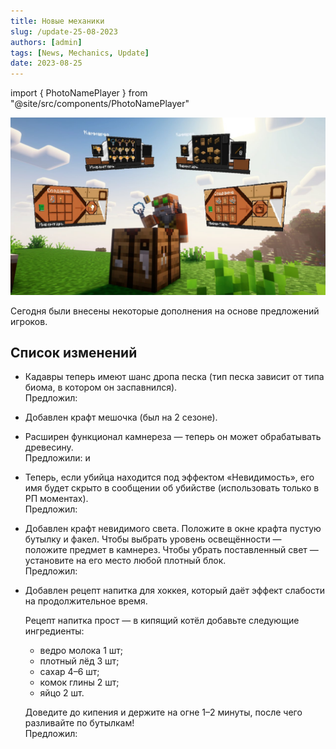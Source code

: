 ```yaml
---
title: Новые механики
slug: /update-25-08-2023
authors: [admin]
tags: [News, Mechanics, Update]
date: 2023-08-25
---
```


import { PhotoNamePlayer } from "@site/src/components/PhotoNamePlayer"

![Gottor и новые механики Hardshard](./img/gottor-i-novie-mehaniki-hardshard.jpg)

Сегодня были внесены некоторые дополнения на основе предложений игроков.

<!--truncate-->

## Список изменений

- Кадавры теперь имеют шанс дропа песка (тип песка зависит от типа биома, в котором он заспавнился).\
Предложил: <PhotoNamePlayer nickname="Gottor" />
- Добавлен крафт мешочка (был на 2 сезоне).
- Расширен функционал камнереза — теперь он может обрабатывать древесину.\
Предложили: <PhotoNamePlayer nickname="Pedrilko" /> и <PhotoNamePlayer nickname="Flammablelion" />
- Теперь, если убийца находится под эффектом «Невидимость», его имя будет скрыто в сообщении об убийстве (использовать только в РП моментах).\
Предложил: <PhotoNamePlayer nickname="Pedrilko" />
- Добавлен крафт невидимого света. Положите в окне крафта пустую бутылку и факел. Чтобы выбрать уровень освещённости — положите предмет в камнерез. Чтобы убрать поставленный свет — установите на его место любой плотный блок.\
Предложил: <PhotoNamePlayer nickname="Nerkid" />
- Добавлен рецепт напитка для хоккея, который даёт эффект слабости на продолжительное время. 

  Рецепт напитка прост — в кипящий котёл добавьте следующие ингредиенты:
    - ведро молока 1 шт;
    - плотный лёд 3 шт;
    - сахар 4–6 шт;
    - комок глины 2 шт;
    - яйцо 2 шт.
      
  Доведите до кипения и держите на огне 1–2 минуты, после чего разливайте по бутылкам!\
Предложил: <PhotoNamePlayer nickname="yantar1k" />